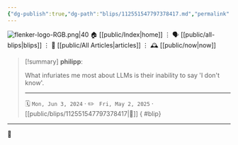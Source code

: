 ```yaml
---
{"dg-publish":true,"dg-path":"blips/112551547797378417.md","permalink":"/blips/112551547797378417/","title":"philipp on mastodon @ 2024-06-03"}
---
```



<div class="transclusion internal-embed is-loaded"><div class="markdown-embed">




![flenker-logo-RGB.png|40](/img/user/attachments/flenker-logo-RGB.png)
🏠 [[public/Index\|home]]  ⋮ 🗣️ [[public/all-blips\|blips]] ⋮  📝 [[public/All Articles\|articles]]  ⋮ 🕰️ [[public/now\|now]]


</div></div>


> [!summary] **philipp**:
>
> What infuriates me most about LLMs is their inability to say 'I don't know'.
> - - -
>
> 🗓️ <code>Mon, Jun 3, 2024</code>  · ✏️ <code> Fri, May 2, 2025</code>  · [[public/blips/112551547797378417\|🔗]]
{ #blip}


- - -

 👾
